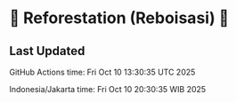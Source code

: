 
# 🌳 Reforestation (Reboisasi) 🌲

## Last Updated

GitHub Actions time: Fri Oct 10 13:30:35 UTC 2025

Indonesia/Jakarta time: Fri Oct 10 20:30:35 WIB 2025
